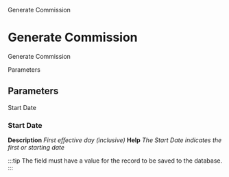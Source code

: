 
Generate Commission
# Generate Commission


Generate Commission

Parameters
## Parameters


Start Date
### Start Date

**Description**
 *First effective day (inclusive)*
**Help**
 *The Start Date indicates the first or starting date*

:::tip
The field must have a value for the record to be saved to the database.
:::
